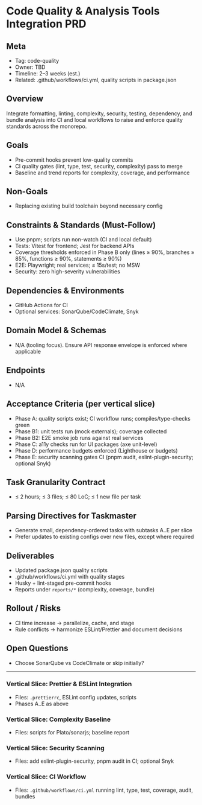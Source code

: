 # Code Quality & Analysis Tools Integration PRD

## Meta
- Tag: code-quality
- Owner: TBD
- Timeline: 2–3 weeks (est.)
- Related: .github/workflows/ci.yml, quality scripts in package.json

## Overview
Integrate formatting, linting, complexity, security, testing, dependency, and bundle analysis into CI and local workflows to raise and enforce quality standards across the monorepo.

## Goals
- Pre-commit hooks prevent low-quality commits
- CI quality gates (lint, type, test, security, complexity) pass to merge
- Baseline and trend reports for complexity, coverage, and performance

## Non-Goals
- Replacing existing build toolchain beyond necessary config

## Constraints & Standards (Must-Follow)
- Use pnpm; scripts run non-watch (CI and local default)
- Tests: Vitest for frontend; Jest for backend APIs
- Coverage thresholds enforced in Phase B only (lines ≥ 90%, branches ≥ 85%, functions ≥ 90%, statements ≥ 90%)
- E2E: Playwright; real services; ≤ 15s/test; no MSW
- Security: zero high-severity vulnerabilities

## Dependencies & Environments
- GitHub Actions for CI
- Optional services: SonarQube/CodeClimate, Snyk

## Domain Model & Schemas
- N/A (tooling focus). Ensure API response envelope is enforced where applicable

## Endpoints
- N/A

## Acceptance Criteria (per vertical slice)
- Phase A: quality scripts exist; CI workflow runs; compiles/type-checks green
- Phase B1: unit tests run (mock externals); coverage collected
- Phase B2: E2E smoke job runs against real services
- Phase C: a11y checks run for UI packages (axe unit-level)
- Phase D: performance budgets enforced (Lighthouse or budgets)
- Phase E: security scanning gates CI (pnpm audit, eslint-plugin-security; optional Snyk)

## Task Granularity Contract
- ≤ 2 hours; ≤ 3 files; ≤ 80 LoC; ≤ 1 new file per task

## Parsing Directives for Taskmaster
- Generate small, dependency-ordered tasks with subtasks A..E per slice
- Prefer updates to existing configs over new files, except where required

## Deliverables
- Updated package.json quality scripts
- .github/workflows/ci.yml with quality stages
- Husky + lint-staged pre-commit hooks
- Reports under `reports/*` (complexity, coverage, bundle)

## Rollout / Risks
- CI time increase → parallelize, cache, and stage
- Rule conflicts → harmonize ESLint/Prettier and document decisions

## Open Questions
- Choose SonarQube vs CodeClimate or skip initially?

---

### Vertical Slice: Prettier & ESLint Integration
- Files: `.prettierrc`, ESLint config updates, scripts
- Phases A..E as above

### Vertical Slice: Complexity Baseline
- Files: scripts for Plato/sonarjs; baseline report

### Vertical Slice: Security Scanning
- Files: add eslint-plugin-security, pnpm audit in CI; optional Snyk

### Vertical Slice: CI Workflow
- Files: `.github/workflows/ci.yml` running lint, type, test, coverage, audit, bundles